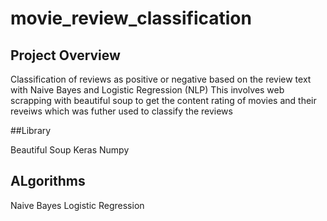 # movie_review_classification

## Project Overview
Classification of reviews as positive or negative based on the review text with Naive Bayes and Logistic Regression (NLP)
This involves web scrapping with beautiful soup to get the content rating of movies and their reveiws which was futher used to classify the reviews

##Library

Beautiful Soup
Keras
Numpy

## ALgorithms
Naive Bayes
Logistic Regression
